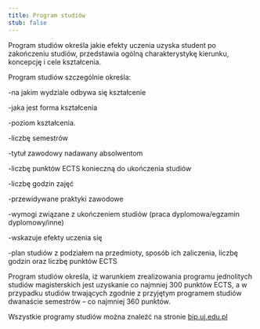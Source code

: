 ```yaml
---
title: Program studiów
stub: false
---
```

Program studiów określa jakie efekty uczenia uzyska student po zakończeniu studiów, przedstawia ogólną charakterystykę kierunku, koncepcję i cele kształcenia.

Program studiów szczególnie określa:

\-na jakim wydziale odbywa się kształcenie

\-jaka jest forma kształcenia

\-poziom kształcenia.

\-liczbę semestrów

\-tytuł zawodowy nadawany absolwentom

\-liczbę punktów ECTS konieczną do ukończenia studiów

\-liczbę godzin zajęć

\-przewidywane praktyki zawodowe

\-wymogi związane z ukończeniem studiów (praca dyplomowa/egzamin dyplomowy/inne)

\-wskazuje efekty uczenia się

\-plan studiów z podziałem na przedmioty, sposób ich zaliczenia, liczbę godzin oraz liczbę punktów ECTS

Program studiów określa, iż warunkiem zrealizowania programu jednolitych studiów magisterskich jest uzyskanie co najmniej 300 punktów ECTS, a w przypadku studiów trwających zgodnie z przyjętym programem studiów dwanaście semestrów – co najmniej 360 punktów.

Wszystkie programy studiów można znaleźć na stronie [bip.uj.edu.pl](http://bip.uj.edu.pl/)
